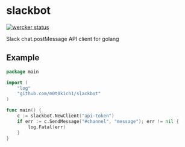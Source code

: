 # slackbot

[![wercker status](https://app.wercker.com/status/9b663f5536c8d7b8147b238613b336e3/m "wercker status")](https://app.wercker.com/project/bykey/9b663f5536c8d7b8147b238613b336e3)

Slack chat.postMessage API client for golang

## Example

``` go
package main

import (
	"log"
	"github.com/m0t0k1ch1/slackbot"
)

func main() {
	c := slackbot.NewClient("api-token")
	if err := c.SendMessage("#channel", "message"); err != nil {
		log.Fatal(err)
	}
}
```
